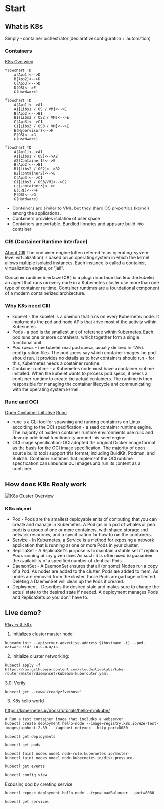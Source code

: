 # Start

## What is K8s

Simply - container orchestrator (declarative configuration + automation)

### Containers

[K8s Overwiev](https://kubernetes.io/docs/concepts/overview/)

```mermaid
flowchart TD
    a[App1]<-->D
    B[App2]<-->D
    C[App3]<-->D
    D(OS)<-->E
    E(Hardware)
```

```mermaid
flowchart TD
    A[App1]<-->A1
    A1[Libs1 / OS / VM]<-->E
    B[App2]<-->B1
    B1[Libs2 / OS2 / VM]<-->E
    C[App3]<-->C1
    C1[Libs3 / OS3 / VM]<-->E
    E(Hypervisor)<-->F
    F(OS)<-->G
    G(Hardware)
```

```mermaid
flowchart TD
    A[App1]<-->A1
    A1[Libs1 / OS]<-->A2
    A2[Container1]<-->E
    B[App2]<-->B1
    B1[Libs2 / OS2]<-->B2
    B2[Container2]<-->E
    C[App3]<-->C1
    C1[Libs3 / OS3/VM]<-->C2
    C2[Container3]<-->E
    E(CRI)<-->F
    F(OS)<-->G
    G(Hardware)
```

- Containers are similar to VMs, but they share OS properties (kernel) among the applications.
- Containers provides isolation of user space
- Containers are portable. Bundled libraries and apps are build into container

### CRI (Container Runtime Interface)

[About CRI](https://www.aquasec.com/cloud-native-academy/container-security/container-runtime-interface/)
The container engine (often referred to as operating-system-level virtualization) is based on an operating system in which the kernel allows multiple isolated instances. Each instance is called a container, virtualization engine, or “jail”.

Container runtime interface (CRI) is a plugin interface that lets the kubelet an agent that runs on every node in a Kubernetes cluster use more than one type of container runtime. Container runtimes are a foundational component of a modern containerized architecture.

### Why K8s need CRI

- kubelet - the kubelet is a daemon that runs on every Kubernetes node. It implements the pod and node APIs that drive most of the activity within Kubernetes.
- Pods - a pod is the smallest unit of reference within Kubernetes. Each pod runs one or more containers, which together form a single functional unit.
- Pod specs - the kubelet read pod specs, usually defined in YAML configuration files. The pod specs say which container images the pod should run. It provides no details as to how containers should run - for this, Kubernetes needs a container runtime.
- Container runtime - a Kubernetes node must have a container runtime installed. When the kubelet wants to process pod specs, it needs a container runtime to create the actual containers. The runtime is then responsible for managing the container lifecycle and communicating with the operating system kernel.

### Runc and OCI

[Open Container Initiative](https://opencontainers.org/about/overview/)
[Runc](https://github.com/opencontainers/runc)

- runc is a CLI tool for spawning and running containers on Linux according to the OCI specification - a seed container runtime engine. The majority of modern container runtime environments use runc and develop additional functionality around this seed engine.
- OCI image specification-OCI adopted the original Docker image format as the basis for the OCI image specification. The majority of open source build tools support this format, including BuildKit, Podman, and Buildah. Container runtimes that implement the OCI runtime specification can unbundle OCI images and run its content as a container.

## How does K8s Realy work

![K8s Cluster Overview](https://d33wubrfki0l68.cloudfront.net/2475489eaf20163ec0f54ddc1d92aa8d4c87c96b/e7c81/images/docs/components-of-kubernetes.svg)

### K8s object

- Pod - Pods are the smallest deployable units of computing that you can create and manage in Kubernetes. A Pod (as in a pod of whales or pea pod) is a group of one or more containers, with shared storage and network resources, and a specification for how to run the containers.
- Service - In Kubernetes, a Service is a method for exposing a network application that is running as one or more Pods in your cluster.
- ReplicaSet - A ReplicaSet's purpose is to maintain a stable set of replica Pods running at any given time. As such, it is often used to guarantee the availability of a specified number of identical Pods.
- DaemonSet - A DaemonSet ensures that all (or some) Nodes run a copy of a Pod. As nodes are added to the cluster, Pods are added to them. As nodes are removed from the cluster, those Pods are garbage collected. Deleting a DaemonSet will clean up the Pods it created.
- Deployment - Describes the desired state and makes sure to change the actual state to the desired state if needed. A deployment manages Pods and ReplicaSets so you don’t have to.

## Live demo?

[Play with k8s](https://labs.play-with-k8s.com/)

1. Initializes cluster master node:

```
kubeadm init --apiserver-advertise-address $(hostname -i) --pod-network-cidr 10.5.0.0/16
```

2. Initialize cluster networking:

```
kubectl apply -f https://raw.githubusercontent.com/cloudnativelabs/kube-router/master/daemonset/kubeadm-kuberouter.yaml
```

3.0. Verify

```
kubectl get --raw='/readyz?verbose'
```

3. K8s hello world

https://kubernetes.io/docs/tutorials/hello-minikube/

```
# Run a test container image that includes a webserver
kubectl create deployment hello-node --image=registry.k8s.io/e2e-test-images/agnhost:2.39 -- /agnhost netexec --http-port=8080
```

```
kubectl get deployments
```

```
kubectl get pods
```

```
kubectl taint nodes node1 node-role.kubernetes.io/master-
kubectl taint nodes node1 node.kubernetes.io/disk-pressure-
```

```
kubectl get events
```

```
kubectl config view
```

Exposing pod by creating service

```
kubectl expose deployment hello-node --type=LoadBalancer --port=8080
```

```
kubectl get services
```

